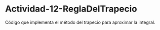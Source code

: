 # Actividad-12-ReglaDelTrapecio
Código que implementa el método del trapecio para aproximar la integral.
